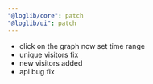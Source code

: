 ```yaml
---
"@loglib/core": patch
"@loglib/ui": patch
---
```


- click on the graph now set time range
- unique visitors fix
- new visitors added
- api bug fix
